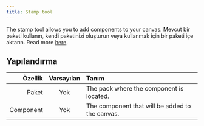 ```yaml
---
title: Stamp tool
---
```


The stamp tool allows you to add components to your canvas.
Mevcut bir paketi kullanın, kendi paketinizi oluşturun veya kullanmak için bir paketi içe aktarın. Read more [here](../../pack).

## Yapılandırma

|   Özellik | Varsayılan | Tanım                                                           |
| --------: | :--------: | :-------------------------------------------------------------- |
|     Paket |     Yok    | The pack where the component is located.        |
| Component |     Yok    | The component that will be added to the canvas. |
